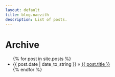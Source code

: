```yaml
---
layout: default
title: blog.naezith
description: List of posts.
---
```

<h1>Archive</h1>
<ul>
    {% for post in site.posts %}
    <li><span>{{ post.date | date_to_string }}</span> » <a href="{{ post.url }}" title="{{ post.title }}">{{ post.title }}</a></li>
    {% endfor %}
</ul>